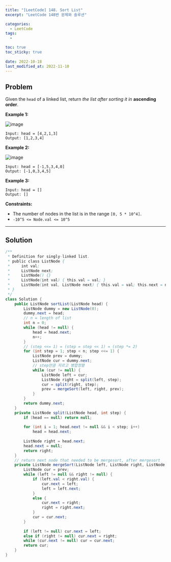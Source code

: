 ```yaml
---
title: "[LeetCode] 148. Sort List"
excerpt: "LeetCode 148번 문제와 솔루션"

categories:
  - LeetCode
tags:
  - 

toc: true
toc_sticky: true
 
date: 2022-10-18
last_modified_at: 2022-11-10
---
```

## **Problem**
Given the `head` of a linked list, return *the list after sorting it in* **ascending order**.

**Example 1:**

![image](https://user-images.githubusercontent.com/107045604/195585714-2b14b5ef-7f87-4712-8270-1692622566cf.png)

```
Input: head = [4,2,1,3]
Output: [1,2,3,4]
```
**Example 2:**

![image](https://user-images.githubusercontent.com/107045604/195585731-044099b5-ce1b-4bae-8c8e-1ad229043523.png)

```
Input: head = [-1,5,3,4,0]
Output: [-1,0,3,4,5]
```
**Example 3:**
```
Input: head = []
Output: []
```
**Constraints:**
- The number of nodes in the list is in the range `[0, 5 * 10^4]`.
- `-10^5 <= Node.val <= 10^5`

---
## **Solution**
```java
/**
 * Definition for singly-linked list.
 * public class ListNode {
 *     int val;
 *     ListNode next;
 *     ListNode() {}
 *     ListNode(int val) { this.val = val; }
 *     ListNode(int val, ListNode next) { this.val = val; this.next = next; }
 * }
 */
class Solution {
    public ListNode sortList(ListNode head) {
        ListNode dummy = new ListNode(0);
        dummy.next = head;
        // n = length of list
        int n = 0;
        while (head != null) {
            head = head.next;
            n++;
        }
        // (step <<= 1) = (step = step << 1) = (step *= 2)
        for (int step = 1; step < n; step <<= 1) {
            ListNode prev = dummy;
            ListNode cur = dummy.next;
            // step만큼 자르고 병합정렬
            while (cur != null) {
                ListNode left = cur;
                ListNode right = split(left, step);
                cur = split(right, step);
                prev = mergeSort(left, right, prev);
            } 
        }
        return dummy.next;
    }
    private ListNode split(ListNode head, int step) {
        if (head == null) return null;
    	
        for (int i = 1; head.next != null && i < step; i++)
            head = head.next;
        
        ListNode right = head.next;
        head.next = null;
        return right;
    }
    // return next node that needed to be mergesort, after mergesort
    private ListNode mergeSort(ListNode left, ListNode right, ListNode prev) {
        ListNode cur = prev;
        while (left != null && right != null) {
            if (left.val < right.val) {
                cur.next = left;
                left = left.next;
            }
            else {
                cur.next = right;
                right = right.next;
            }
            cur = cur.next;
        }
        
        if (left != null) cur.next = left;
        else if (right != null) cur.next = right;
        while (cur.next != null) cur = cur.next;
        return cur;
    }
}
```
<!-- 병합 정렬을 통해 nlogn달성하자. -->
<!-- ## **Explanation**
- 
```java

```
- 
```java

```  -->